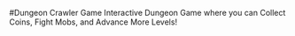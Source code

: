 #Dungeon Crawler Game
Interactive Dungeon Game where you can Collect Coins, Fight Mobs, and Advance More Levels!
